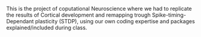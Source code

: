 This is the project of coputational Neuroscience where we had to replicate the results of Cortical development and remapping trough Spike-timing-Dependant plasticity (STDP), using our own coding expertise and packages explained/included during class.
